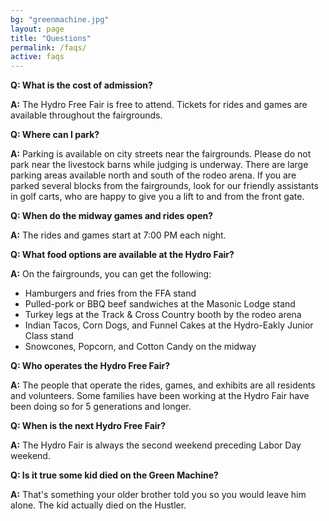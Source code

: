 ```yaml
---
bg: "greenmachine.jpg"
layout: page
title: "Questions"
permalink: /faqs/
active: faqs
---
```


**Q: What is the cost of admission?**

**A:** The Hydro Free Fair is free to attend. Tickets for rides and games are available throughout the fairgrounds.

**Q: Where can I park?**

**A:** Parking is available on city streets near the fairgrounds. Please do not park near the livestock barns while judging is underway. There are large parking areas available north and south of the rodeo arena. If you are parked several blocks from the fairgrounds, look for our friendly assistants in golf carts, who are happy to give you a lift to and from the front gate.

**Q: When do the midway games and rides open?**

**A:** The rides and games start at 7:00 PM each night.

**Q: What food options are available at the Hydro Fair?**

**A:** On the fairgrounds, you can get the following:

* Hamburgers and fries from the FFA stand
* Pulled-pork or BBQ beef sandwiches at the Masonic Lodge stand
* Turkey legs at the Track &amp; Cross Country booth by the rodeo arena
* Indian Tacos, Corn Dogs, and Funnel Cakes at the Hydro-Eakly Junior Class stand
* Snowcones, Popcorn, and Cotton Candy on the midway

**Q: Who operates the Hydro Free Fair?**

**A:** The people that operate the rides, games, and exhibits are all residents and volunteers.
Some families have been working at the Hydro Fair have been doing so for 5 generations and longer.

**Q: When is the next Hydro Free Fair?**

**A:** The Hydro Fair is always the second weekend preceding Labor Day weekend.

**Q: Is it true some kid died on the Green Machine?**

**A:** That's something your older brother told you so you would leave him alone. The kid actually died on the Hustler.

<!-- ![The Hustler](/assets/images/hustler.jpg) -->
